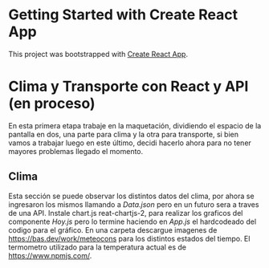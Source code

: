 # Getting Started with Create React App

This project was bootstrapped with [Create React App](https://github.com/facebook/create-react-app).

# Clima y Transporte con React y API (en proceso)

En esta primera etapa trabaje en la maquetación, dividiendo el espacio de la pantalla en dos, una parte para clima y la otra para transporte, si bien vamos a trabajar luego en este último, decidi hacerlo ahora para no tener mayores problemas llegado el momento.

## Clima
Esta sección se puede observar los distintos datos del clima, por ahora se ingresaron los mismos llamando a  _Data.json_ pero en un futuro sera a traves de una API.
Instale chart.js reat-chartjs-2, para realizar los graficos del componente _Hoy.js_ pero lo termine haciendo en _App.js_ el hardcodeado del codigo para el gráfico.
En una carpeta descargue imagenes de https://bas.dev/work/meteocons para los distintos estados del tiempo. El termometro utilizado para la temperatura actual es de https://www.npmjs.com/.